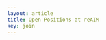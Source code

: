 ```yaml
---
layout: article
title: Open Positions at reAIM
key: join
---
```





<html lang="en">
<head>
    <meta charset="UTF-8">
    <meta name="viewport" content="width=device-width, initial-scale=1.0">
    <style>
        @media (max-width: 600px) {
            .container {
                flex-direction: column;
                align-items: center;
            }

            .image-container {
                width: 100%;
                max-width: 300px;
                margin-bottom: 20px;
                text-align: center;
                float: none;
            }

            .text-container {
                width: 100%;
                text-align: center;
                float: none;
            }
        }

        .container {
            display: flex;
            align-items: flex-start;
            flex-wrap: wrap;
        }

        .text-container {
            flex: 1;
            min-width: 0;
            margin-right: 20px;
            overflow: hidden;
        }

        .image-container {
            flex: 0 0 auto;
            width: 400px;
            position: relative;
            float: right;
            margin-left: 20px;
            margin-bottom: 20px;
        }

        .image-container img {
            width: 100%;
            height: auto;
            border-radius: 10px;
            display: block;
            margin: 0;
        }
    </style>
</head>
<body>
    <div class="container">
        <div class="text-container">
            <!-- <span class="custom-h1" style="font-size: 2.2em; font-weight: bold;">Open Positions at reAIM</span> -->
            <p>
                Thank you for your interest in joining the reAIM lab!
            </p>
            <p>
                <span style="color: #003087;"><b><u>Please read the following page in its entirety before reaching out to us.</u></b></span>
            </p>
            <p>
                The best way to get in contact with the lab is by emailing Professor Joshi at <code>sj3261[at]cumc[dot]columbia[dot]edu</code> or one of the current <a href="{{ site.baseurl }}/group.html">doctoral students</a>. While we are always excited by the prospect of new collaborators, our email inboxes can get quite busy, particularly during application season. We apologize in advance for any delays in response.
            </p>
            <p>
                Dr. Joshi is an Assistant Professor at the <a href="https://www.dbmi.columbia.edu/faculty/">Department of Biomedical Informatics (DBMI)</a>, an affiliate of the <a href="https://www.cs.columbia.edu/people/affiliates/">Department of Computer Science</a>, and a member of the <a href="https://datascience.columbia.edu/people/shalmali-joshi/">Data Science Institute (DSI)</a>. Consequently, there are several avenues for students and researchers to join our lab:
            </p>

            <h3>Doctoral Students</h3>

            <p>Doctoral students can join reAIM via the following programs:</p>
            <ul>
                <li><a href="https://www.dbmi.columbia.edu/phd-in-biomedical-informatics/">Biomedical Informatics</a> located in the <a href="https://www.gsas.cuimc.columbia.edu/phd-programs">Graduate School of Arts and Science</a> at the Columbia University Irving Medical Center.</li>
                <li><a href="https://www.cs.columbia.edu/education/phd/">Computer Science</a> at the <a href="https://www.gradengineering.columbia.edu/academics/graduate/doctoral">Fu Foundation School of Engineering and Applied Science</a>.</li>
            </ul>

            <p>Given the individual nature of the degree and our lab's focus on machine learning to a wide range of topics relevant to healthcare, thesis work will be driven by the student's research regardless of which program they join. The key difference is in core coursework and milestones: <a href="https://www.dbmi.columbia.edu/courses/">DBMI students</a> will take classes on symbolic methods, clinical informatics, and healthcare delivery, while <a href="https://www.cs.columbia.edu/education/phd/requirements/">Computer Science</a> students will take courses in algorithms and systems. Students in both departments will take electives according to their research interests. We will allocate desk space and resources at our offices located at the <a href="https://universitylife.columbia.edu/content/maps-locations">medical center (CUIMC) campus</a> regardless of which department the student joins.</p>

            <p><span style="color: #003087;"><strong>Please note your interest in working with Dr. Shalmali Joshi in your application.</strong></span></p>

            <h3>Postdoctoral Researchers</h3>

            <ul>
                <li>Postdoctoral openings via the Department of Biomedical Informatics will be posted on our website and the <a href="https://www.dbmi.columbia.edu/dbmi-careers/">DBMI Careers</a> page.</li>
                <li>Postdoctoral researchers can also join DBMI via the Department's <a href="https://www.dbmi.columbia.edu/postdoctoral-fellowship-degree/">National Library of Medicine (NLM) Training Grant</a> if they are U.S. Citizens or Permanent Residents. The NLM fellowship gives two years of support.</li>
                <li>The <a href="https://datascience.columbia.edu/research/postdoctoral-researchers/">Data Science Institute</a> also hosts postdoctoral fellows. The program does not have citizenship requirements and supports researchers for two years via year-long renewable appointments.</li>
            </ul>

            <h3>Master's and Undergraduate Students</h3>

            <p>If you are a <strong>current</strong> master's or undergraduate student at Columbia University interested in rotating in our lab, please reach out to Dr. Joshi with the following:</p>
            <ul>
                <li>Your program, major, expected year of graduation.</li>
                <li>Your research interests and how they align with reAIM.</li>
                <li>Your goals for the rotation.</li>
                <li>The amount of time you can commit to research this semester.</li>
                <li>Contact information for references.</li>
                <li>Grades at any courses relevant to Machine Learning (e.g. Linear Algebra, Probability and Statistics, Optimization, etc.).</li>
                <li>Attach your unofficial Columbia and undergraduate (if applicable) transcripts.</li>
            </ul>

            <h3>Visiting Researchers and Outside Collaborators</h3>

            <p>Please contact Dr. Joshi if you are an external researcher interested in visiting or collaborating with our lab.</p>


            <h3>For All Applicants: <span style="color: #003087;">include <code>[reAIM / AHAR]</code> to the title of your email.</span>&#42;</h3>

            &#42; AHAR: All Hail <a href="https://en.wikipedia.org/wiki/List_of_Avatar:_The_Last_Airbender_characters#Supporting_characters_and_organizations/">Avatar Roku</a>.

        </div>
        <div class="image-container">
            <img src="{{ '/assets/images/reaim_group_photo_2024.jpg' | relative_url }}" alt="Group Photo">
            <p style="text-align: center; margin-top: 5px;">reAIM @ <a href="https://en.wikipedia.org/wiki/New_York_Botanical_Garden">NYBG</a>, Spring 2024</p>
        </div>
    </div>

    
</body>
</html>




<!-- ### Doctoral Students

Doctoral students can join reAIM via the following programs:
- [Biomedical Informatics](https://www.dbmi.columbia.edu/phd-in-biomedical-informatics/) located in the [Graduate School of Arts and Science](https://www.gsas.cuimc.columbia.edu/phd-programs) at the Columbia University Irving Medical Center.
- [Computer Science](https://www.cs.columbia.edu/education/phd/) at the [Fu Foundation School of Engineering and Applied Science](https://www.gradengineering.columbia.edu/academics/graduate/doctoral).

Given the individual nature of the degree and our lab's focus on machine learning to a wide range of topics relevant to healthcare, thesis work will be driven by the student's research regardless of which program they join. The key difference is in core coursework and milestones: [DBMI students](https://www.dbmi.columbia.edu/courses/) will take classes on symbolic methods, clinical informatics, and healthcare delivery, while [Computer Science](https://www.cs.columbia.edu/education/phd/requirements/) students will take courses in algorithms and systems. Students in both departments will take electives according to their research interests. We will allocate desk space and resources at our offices located at the [medical center (CUIMC) campus](https://universitylife.columbia.edu/content/maps-locations) regardless of which department the student joins.

<span style="color: #003087;">**Please note your interest in working with Dr. Shalmali Joshi in your application.**</span>

### Postdoctoral Researchers

- Postdoctoral openings via the Department of Biomedical Informatics will be posted on our website and the [DBMI Careers](https://www.dbmi.columbia.edu/dbmi-careers/) page.
- Postdoctoral researchers can also join DBMI via the Department's [National Library of Medicine (NLM) Training Grant](https://www.dbmi.columbia.edu/postdoctoral-fellowship-degree/) if they are U.S. Citizens or Permanent Residents. The NLM fellowship gives two years of support.
- The [Data Science Institute](https://datascience.columbia.edu/research/postdoctoral-researchers/) also hosts postdoctoral fellows. The program does not have citizenship requirements and supports researchers for two years via year-long renewable appointments.

### Master's and Undergraduate Students

If you are a **current** master's or undergraduate student at Columbia University interested in rotating in our lab, please reach out to Dr. Joshi with the following:

- Your program, major, expected year of graduation, and grades at any courses relevant to Machine Learning (e.g. Linear Algebra, Probability and Statistics, Optimization, etc.).
- Your research interests and how they align with reAIM, goals for the rotation, and the amount of time you can commit to research.
- Contact information for references.
- Your unofficial Columbia and undergraduate (if applicable) transcripts.
- Title your email "\[reAIM\] Research Rotation Inquiry for Current Columbia {Undergraduate, Masters} Student"

### Visiting Researchers and Outside Collaborators

Please contact Dr. Joshi if you are an external researcher interested in visiting or collaborating with our lab. -->

